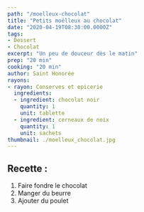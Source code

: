 ```yaml
---
path: "/moelleux-chocolat"
title: "Petits moëlleux au chocolat"
date: "2020-04-19T08:30:00.0000Z"
tags: 
- Dessert
- Chocolat
excerpt: "Un peu de douceur dès le matin"
prep: "20 min"
cooking: "20 min"
author: Saint Honorée
rayons:
- rayon: Conserves et epicerie
  ingredients:
  - ingredient: chocolat noir
    quantity: 1
    unit: tablette
  - ingredient: cerneaux de noix
    quantity: 1
    unit: sachets
thumbnail: ./moelleux_chocolat.jpg
---
```


## Recette :
1. Faire fondre le chocolat
2. Manger du beurre
3. Ajouter du poulet